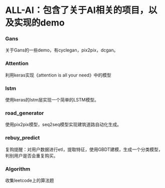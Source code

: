 # ALL-AI：包含了关于AI相关的项目，以及实现的demo
### Gans
关于Gans的一些demo，有cyclegan，pix2pix，dcgan。
### Attention
利用keras实现《attention is all your need》中的模型
### lstm
使用keras的lstm层实现一个简单的LSTM模型。
### road_generator
使用pix2pix模型，seq2seq模型实现建筑道路自动化生成。
### rebuy_predict
复购提醒：对用户数据进行etl，提取特征，使用GBDT建模，生成一个分类模型，判别用户是否会重复购买。
### Algorithm
收集leetcode上的算法题
